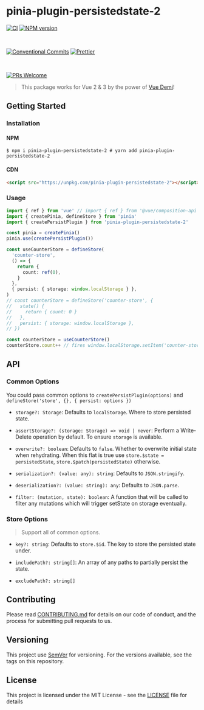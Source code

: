 # pinia-plugin-persistedstate-2

[![CI](https://github.com/iendeavor/pinia-plugin-persistedstate-2/actions/workflows/ci.yml/badge.svg?branch=main)](https://github.com/iendeavor/pinia-plugin-persistedstate-2/actions/workflows/ci.yml)
[![NPM version](https://img.shields.io/npm/v/pinia-plugin-persistedstate-2.svg)](https://www.npmjs.com/package/pinia-plugin-persistedstate-2)

<br/>

[![Conventional Commits](https://img.shields.io/badge/Conventional%20Commits-1.0.0-yellow.svg)](https://conventionalcommits.org)
[![Prettier](https://img.shields.io/badge/Code_Style-Prettier-ff69b4.svg)](https://github.com/prettier/prettier)

<br/>

[![PRs Welcome](https://img.shields.io/badge/PRs-Welcome-brightgreen.svg?style=flat-square)](http://makeapullrequest.com)

> This package works for Vue 2 & 3 by the power of [Vue Demi](https://github.com/vueuse/vue-demi)!

## Getting Started

### Installation

#### NPM

```shell
$ npm i pinia-plugin-persistedstate-2 # yarn add pinia-plugin-persistedstate-2
```

#### CDN

```html
<script src="https://unpkg.com/pinia-plugin-persistedstate-2"></script>
```

### Usage

```ts
import { ref } from 'vue' // import { ref } from '@vue/composition-api'
import { createPinia, defineStore } from 'pinia'
import { createPersistPlugin } from 'pinia-plugin-persistedstate-2'

const pinia = createPinia()
pinia.use(createPersistPlugin())

const useCounterStore = defineStore(
  'counter-store',
  () => {
    return {
      count: ref(0),
    }
  },
  { persist: { storage: window.localStorage } },
)
// const counterStore = defineStore('counter-store', {
//   state() {
//     return { count: 0 }
//   },
//   persist: { storage: window.localStorage },
// })

const counterStore = useCounterStore()
counterStore.count++ // fires window.localStorage.setItem('counter-store', JSON.stringify({ count: 0 }))
```

## API

### Common Options

You could pass common options to `createPersistPlugin(options)` and `defineStore('store', {}, { persist: options })`

- `storage?: Storage`: Defaults to `localStorage`. Where to store persisted state.

- `assertStorage?: (storage: Storage) => void | never`: Perform a Write-Delete operation by default. To ensure `storage` is available.

- `overwrite?: boolean`: Defaults to `false`. Whether to overwrite initial state when rehydrating. When this flat is true use `store.$state = persistedState`, `store.$patch(persistedState)` otherwise.

- `serialization?: (value: any): string`: Defaults to `JSON.stringify`.

- `deserialization?: (value: string): any`: Defaults to `JSON.parse`.

- `filter: (mutation, state): boolean`: A function that will be called to filter any mutations which will trigger setState on storage eventually.

### Store Options

> Support all of common options.

- `key?: string`: Defaults to `store.$id`. The key to store the persisted state under.

- `includePath?: string[]`: An array of any paths to partially persist the state.

- `excludePath?: string[]`

## Contributing

Please read [CONTRIBUTING.md](/CONTRIBUTING.md) for details on our code of conduct, and the process for submitting pull
requests to us.

## Versioning

This project use [SemVer](https://semver.org/) for versioning. For the versions available, see the tags on this repository.

## License

This project is licensed under the MIT License - see the [LICENSE](/LICENSE) file for details
